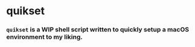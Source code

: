 # quikset

### `quikset` is a WIP shell script written to quickly setup a macOS environment to my liking.